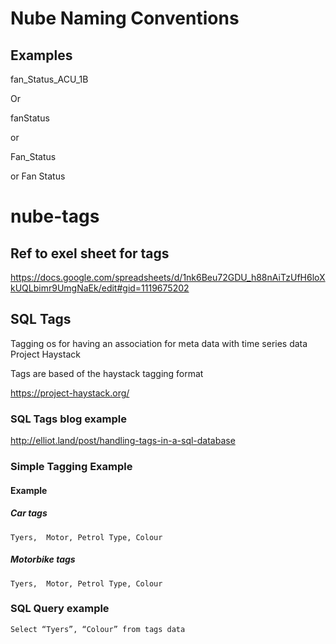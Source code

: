 
# Nube Naming Conventions

## Examples

fan_Status_ACU_1B

Or 

fanStatus

or 

Fan_Status

or Fan Status




# nube-tags

## Ref to exel sheet for tags
https://docs.google.com/spreadsheets/d/1nk6Beu72GDU_h88nAiTzUfH6loXkUQLbimr9UmgNaEk/edit#gid=1119675202

## SQL Tags
Tagging os for having an association for meta data with time series data 
Project Haystack

Tags are based of the haystack tagging format

https://project-haystack.org/

### SQL Tags blog example 
http://elliot.land/post/handling-tags-in-a-sql-database


### Simple Tagging Example 
#### Example

##### Car tags
```Tyers,  Motor, Petrol Type, Colour```


##### Motorbike tags
```Tyers,  Motor, Petrol Type, Colour```

### SQL Query example

```Select “Tyers”, “Colour” from tags data```


